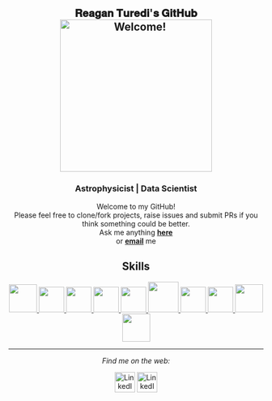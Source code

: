 <div align="center"> 

<h2> 
<div align="center" width="50">
𝐑𝐞𝐚𝐠𝐚𝐧 𝐓𝐮𝐫𝐞𝐝𝐢'𝐬 𝐆𝐢𝐭𝐇𝐮𝐛  
<div align="center" width="50">
<img src="https://github.com/ReaganTuredi/images/blob/main/Game%20On%20(3).gif" alt="Welcome!" width="300"/></h2>
</div>

<div align="center" width="50">

</div>

<div align="center">
<h3 align="center">Astrophysicist | Data Scientist </h3>

Welcome to my GitHub! <br>
Please feel free to clone/fork projects, raise issues and submit PRs if you think something could be better. <br>
Ask me anything <a href="https://github.com/ReaganTuredi/ReaganTuredi/issues/new"><b>here</b></a><br>
or <a href="mailto:reagan.turedi@gmail.com"><b>email</b></a> me

</div>

<div align="center">

<h2> Skills </h2>
<a href=https://www.python.org  = > <img width ='55' src ='https://upload.wikimedia.org/wikipedia/commons/thumb/c/c3/Python-logo-notext.svg/1200px-Python-logo-notext.svg.png'> </a>
<a href= https://www.cplusplus.com= > <img width ='50' src ='https://brandslogos.com/wp-content/uploads/images/large/c-logo.png'> </a>
<a href= https://jupyter.org= > <img width ='50' src ='https://upload.wikimedia.org/wikipedia/commons/thumb/3/38/Jupyter_logo.svg/1280px-Jupyter_logo.svg.png'> </a>
<a href= https://www.javascript.com= > <img width ='50' src ='https://seeklogo.com/images/J/javascript-logo-8892AEFCAC-seeklogo.com.png'> </a>
<a href=https://pytorch.org= > <img width ='50' src ='https://upload.wikimedia.org/wikipedia/commons/thumb/1/10/PyTorch_logo_icon.svg/635px-PyTorch_logo_icon.svg.png'> </a>
<a href= https://www.spyder-ide.org= > <img width ='60' src ='https://d1zx6djv3kb1v7.cloudfront.net/wp-content/media/2020/05/HOW-TO-CODE-IN-PYTHON-USING-SPYDER-6i2tutorials.png'> </a>
<a href= https://www.tensorflow.org= > <img width ='50' src ='https://upload.wikimedia.org/wikipedia/commons/thumb/2/2d/Tensorflow_logo.svg/1200px-Tensorflow_logo.svg.png'> </a>
<a href= = > <img width ='50' src ='https://www.w3.org/html/logo/downloads/HTML5_Badge_512.png'> </a>
<a href= https://www.mysql.com = > <img width ='55' src ='https://www.freepnglogos.com/uploads/logo-mysql-png/logo-mysql-development-mysql-logo-code-icon-9.png'> </a>
<a href= https://www.mathworks.com/products/matlab.html = > <img width ='55' src ='https://upload.wikimedia.org/wikipedia/commons/2/21/Matlab_Logo.png'> </a>  
 
---

<i>Find me on the web:</i><br>

  <!-- <a target="_blank" href="https://www.linkedin.com/in/reagan-turedi-436855226/">🇱​🇮​🇳​🇰​🇪​🇩​🇮​🇳​</a> ●
-->

<a href="https://www.linkedin.com/in/reagan-turedi-436855226/" target="_blank"><img src="https://clipground.com/images/linkedin-background-clipart-5.png" width = 40px alt="LinkedIn"></a>
   <a href="https://www.reddit.com/user/Reagan__Turedi" target="_blank"><img src="https://external-preview.redd.it/iDdntscPf-nfWKqzHRGFmhVxZm4hZgaKe5oyFws-yzA.png?width=720&auto=webp&s=be9d031a2551b47bcd40ec45feec636d42a32127" width = 40px alt="LinkedIn"></a>
 


</div>

<!-- [🇱​🇮​🇳​🇰​🇪​🇩​🇮​🇳​](https://www.linkedin.com/in/reagan-turedi-436855226/)
